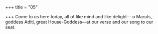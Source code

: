 +++
title = "05"

+++
Come to us here today, all of like mind and like delight—
o Maruts, goddess Aditi, great House-Goddess—at our verse and our  song to our seat.